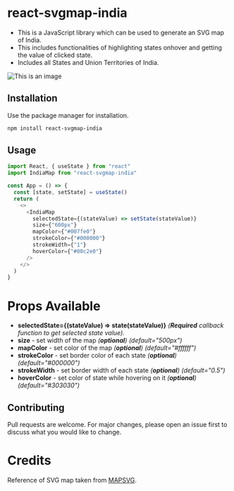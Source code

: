 # react-svgmap-india

- This is a JavaScript library which can be used to generate an SVG map of India.
- This includes functionalities of highlighting states onhover and getting the value of clicked state.
- Includes all States and Union Territories of India.

![This is an image](./svgmap.gif)

## Installation

Use the package manager for installation.

```bash
npm install react-svgmap-india
```

## Usage

```javascript
import React, { useState } from "react"
import IndiaMap from "react-svgmap-india"

const App = () => {
  const [state, setState] = useState()
  return (
    <>
      <IndiaMap
        selectedState={(stateValue) => setState(stateValue)}
        size={"600px"}
        mapColor={"#007fe0"}
        strokeColor={"#000000"}
        strokeWidth={"1"}
        hoverColor={"#00c2e0"}
      />
    </>
  )
}
```

# Props Available

- **selectedState={(stateValue) => state(stateValue)}** _(**Required** callback function to get selected state value)._
- **size** - set width of the map _(**optional**) (default="500px")_
- **mapColor** - set color of the map _(**optional**) (default="#ffffff")_
- **strokeColor** - set border color of each state _(**optional**) (default="#000000")_
- **strokeWidth** - set border width of each state _(**optional**) (default="0.5")_
- **hoverColor** - set color of state while hovering on it _(**optional**) (default="#303030")_

## Contributing

Pull requests are welcome. For major changes, please open an issue first to discuss what you would like to change.

# Credits

Reference of SVG map taken from [MAPSVG](https://mapsvg.com/maps/india).
